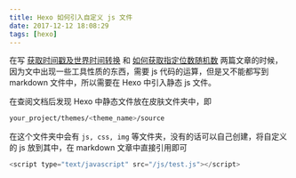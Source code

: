 ```yaml
---
title: Hexo 如何引入自定义 js 文件
date: 2017-12-12 18:08:29
tags: [hexo]
---
```


在写 [获取时间戳及世界时间转换](/2017/12/09/timestamp/) 和 [如何获取指定位数随机数](/2017/12/06/get-random/) 两篇文章的时候，因为文中出现一些工具性质的东西，需要 js 代码的运算，但是又不能都写到 markdown 文件中，所以需要在 Hexo 中引入静态 js 文件。
<!-- more -->

在查阅文档后发现 Hexo 中静态文件放在皮肤文件夹中，即
```bash
your_project/themes/<theme_name>/source
```
在这个文件夹中会有 `js, css, img` 等文件夹，没有的话可以自己创建，将自定义的 js 放到其中，在 markdown 文章中直接引用即可
```javascript
<script type="text/javascript" src="/js/test.js"></script>
```

